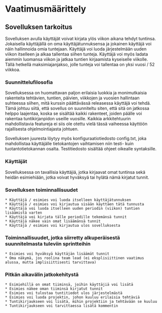 
# Vaatimusmäärittely

## Sovelluksen tarkoitus

Sovelluksen avulla käyttäjät voivat kirjata ylös viikon aikana tehdyt tuntinsa. Jokaisella käyttäjällä on oma käyttäjätunnuksensa ja jokainen käyttäjä voi näin hallinnoida omia tuntejaan. Käyttäjä voi luoda järjestelmään uuden viikon itselleen ja alkaa tallentaa siihen tunteja. Käyttäjä voi myös ladata aiemmin luomansa viikon ja jatkaa tuntien kirjaamista kyseiselle viikolle. Tällä hetkellä maksimiajanjakso, jolle tunteja voi tallentaa on yksi vuosi / 52 viikkoa. 

### Suunnittelufilosofia

Sovelluksessa on huomattavan paljon erilaisia luokkia ja monimutkaisia rakenteita tehtävien, tuntien, päivien, viikkojen ja vuosien hallintaan suhteessa siihen, mitä kurssin päättävässä releasessa käyttäjä voi tehdä. Tämä johtuu siitä, että sovellus on suunniteltu siten, että sitä on jatkossa helppo laajentaa, koska se sisältää kaikki rakenteet, joiden päälle voi rakentaa tuntikirjanpidon useille vuosille. Kaikkia arkkitehtuurin mahdollistavia featureja ei siis ole otettu vielä tässä vaiheessa käyttöön rajallisesta ohjelmointiajasta johtuen. 

Sovelluksen juuresta löytyy myös konfiguraatiotiedosto config.txt, joka mahdollistaa käyttäjälle tietokantojen vaihtamisen niin testi- kuin tuotantotietokannan osalta. Testitiedosto sisältää ohjeet oikealle syntaksille.

### Käyttäjät

Sovelluksessa on tavallisia käyttäjiä, jotka kirjaavat omat tuntinsa sekä heidän esimiehiään, jotka voivat hyväksyä tai hylätä nämä kirjatut tunnit. 

### Sovelluksen toiminnallisuudet

    * Käyttäjä / esimies voi luoda itselleen käyttäjätunnuksen
    * Käyttäjä / esimies voi kirjautua sisään käyttäen tätä tunnusta
    * Käyttäjä voi luoda itselleen uuden periodin (viikon) tuntien lisäämistä varten
    * Käyttäjä voi kirjata tälle periodille tekemänsä tunnit
    * Käyttäjä näkee vain omat lisäämänsä tunnit
    * Käyttäjä / esimies voi kirjautua ulos sovelluksesta
    
### Toiminnallisuudet, jotka siirretty alkuperäisestä suunnitelmasta tuleviin sprintteihin

    * Esimies voi hyväksyä käyttäjän lisäämät tunnit
    * Oma näkymä, jos roolina team lead (ei eksplisiittinen vaatimus alussa, mutta implisiittisesti tarvittava)

### Pitkän aikavälin jatkokehitystä

    * Esimiehillä on omat tiiminsä, joihin käyttäjiä voi lisätä
    * Esimies näkee oman tiiminsä kirjatut tunnit
    * Esimies voi tulostaa tuntitiedot ulos järjestelmästä
    * Esimies voi luoda projektin, johon kuuluu erilaisia tehtäviä
    * Tuntikirjaukseen voi lisätä, mihin projektiin ja tehtävään se kuuluu
    * Tuntikirjaukseen voi tarvittaessa lisätä kommentin
